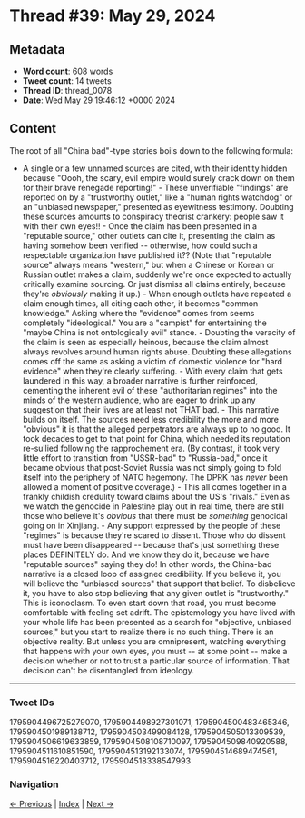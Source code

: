 # Thread #39: May 29, 2024

## Metadata
- **Word count**: 608 words
- **Tweet count**: 14 tweets
- **Thread ID**: thread_0078
- **Date**: Wed May 29 19:46:12 +0000 2024

## Content

The root of all "China bad"-type stories boils down to the following formula:

- A single or a few unnamed sources are cited, with their identity hidden because "Oooh, the scary, evil empire would surely crack down on them for their brave renegade reporting!" - These unverifiable "findings" are reported on by a "trustworthy outlet," like a "human rights watchdog" or an "unbiased newspaper," presented as eyewitness testimony. Doubting these sources amounts to conspiracy theorist crankery: people saw it with their own eyes!! - Once the claim has been presented in a "reputable source," other outlets can cite it, presenting the claim as having somehow been verified -- otherwise, how could such a respectable organization have published it?? (Note that "reputable source" always means "western," but when a Chinese or Korean or Russian outlet makes a claim, suddenly we're once expected to actually critically examine sourcing. Or just dismiss all claims entirely, because they're *obviously* making it up.) - When enough outlets have repeated a claim enough times, all citing each other, it becomes "common knowledge." Asking where the "evidence" comes from seems completely "ideological." You are a "campist" for entertaining the "maybe China is not ontologically evil" stance. - Doubting the veracity of the claim is seen as especially heinous, because the claim almost always revolves around human rights abuse. Doubting these allegations comes off the same as asking a victim of domestic violence for "hard evidence" when they're clearly suffering. - With every claim that gets laundered in this way, a broader narrative is further reinforced, cementing the inherent evil of these "authoritarian regimes" into the minds of the western audience, who are eager to drink up any suggestion that their lives are at least not THAT bad. - This narrative builds on itself. The sources need less credibility the more and more "obvious" it is that the alleged perpetrators are always up to no good. It took decades to get to that point for China, which needed its reputation re-sullied following the rapprochement era. (By contrast, it took very little effort to transition from "USSR-bad" to "Russia-bad," once it became obvious that post-Soviet Russia was not simply going to fold itself into the periphery of NATO hegemony. The DPRK has *never* been allowed a moment of positive coverage.) - This all comes together in a frankly childish credulity toward claims about the US's "rivals." Even as we watch the genocide in Palestine play out in real time, there are still those who believe it's *obvious* that there must be *something* genocidal going on in Xinjiang. - Any support expressed by the people of these "regimes" is because they're scared to dissent. Those who do dissent must have been disappeared -- because that's just something these places DEFINITELY do. And we know they do it, because we have "reputable sources" saying they do! In other words, the China-bad narrative is a closed loop of assigned credibility. If you believe it, you will believe the "unbiased sources" that support that belief. To disbelieve it, you have to also stop believing that any given outlet is "trustworthy." This is iconoclasm. To even start down that road, you must become comfortable with feeling set adrift. The epistemology you have lived with your whole life has been presented as a search for "objective, unbiased sources," but you start to realize there is no such thing. There is an objective reality. But unless you are omnipresent, watching everything that happens with your own eyes, you must -- at some point -- make a decision whether or not to trust a particular source of information. That decision can't be disentangled from ideology.

---

### Tweet IDs
1795904496725279070, 1795904498927301071, 1795904500483465346, 1795904501989138712, 1795904503499084128, 1795904505013309539, 1795904506619633859, 1795904508108710097, 1795904509840920588, 1795904511610851590, 1795904513192133074, 1795904514689474561, 1795904516220403712, 1795904518338547993

### Navigation
[← Previous](#038) | [Index](index.md) | [Next →](#040)

